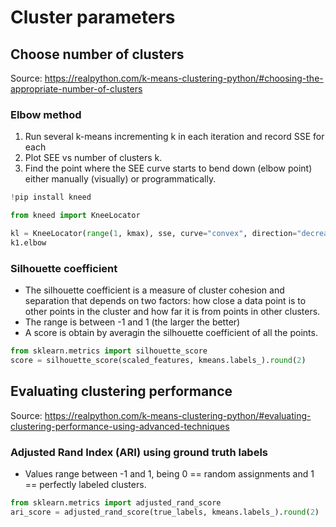 # Cluster parameters

## Choose number of clusters

Source: https://realpython.com/k-means-clustering-python/#choosing-the-appropriate-number-of-clusters

### Elbow method
1. Run several k-means incrementing k in each iteration and record SSE for each
2. Plot SEE vs number of clusters k.
3. Find the point where the SEE curve starts to bend down (elbow point) either manually (visually) or programmatically.

```python
!pip install kneed

from kneed import KneeLocator

kl = KneeLocator(range(1, kmax), sse, curve="convex", direction="decreasing")
k1.elbow
```

### Silhouette coefficient
- The silhouette coefficient is a measure of cluster cohesion and separation that depends on two factors: how close a data point is to other points in the cluster and how far it is from points in other clusters.
- The range is between -1 and 1 (the larger the better)
- A score is obtain by averagin the silhouette coefficient of all the points.

```python
from sklearn.metrics import silhouette_score
score = silhouette_score(scaled_features, kmeans.labels_).round(2)
```

## Evaluating clustering performance
Source: https://realpython.com/k-means-clustering-python/#evaluating-clustering-performance-using-advanced-techniques

### Adjusted Rand Index (ARI) using ground truth labels

- Values range between -1 and 1, being 0 == random assignments and 1 == perfectly labeled clusters.

```python
from sklearn.metrics import adjusted_rand_score
ari_score = adjusted_rand_score(true_labels, kmeans.labels_).round(2)
```
